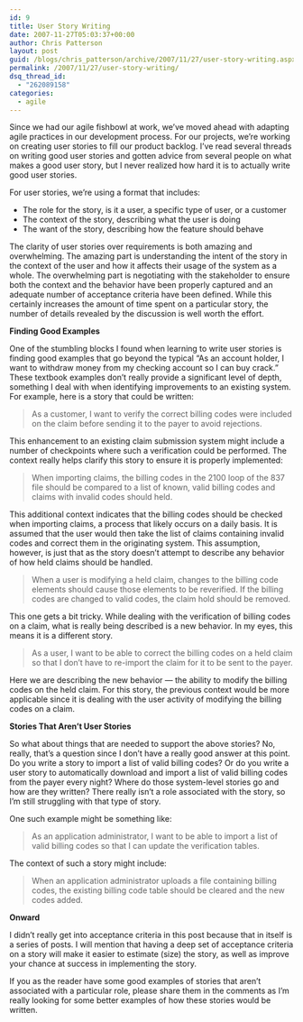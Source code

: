 ```yaml
---
id: 9
title: User Story Writing
date: 2007-11-27T05:03:37+00:00
author: Chris Patterson
layout: post
guid: /blogs/chris_patterson/archive/2007/11/27/user-story-writing.aspx
permalink: /2007/11/27/user-story-writing/
dsq_thread_id:
  - "262089158"
categories:
  - agile
---
```

Since we had our agile fishbowl at work, we&#8217;ve moved ahead with adapting agile practices in our development process. For our projects, we&#8217;re working on creating user stories to fill our product backlog. I&#8217;ve read several threads on writing good user stories and gotten advice from several people on what makes a good user story, but I never realized how hard it is to actually write good user stories.

For user stories, we&#8217;re using a format that includes:

  * The role for the story, is it a user, a specific type of user, or a customer
  * The context of the story, describing what the user is doing
  * The want of the story, describing how the feature should behave

The clarity of user stories over requirements is both amazing and overwhelming. The amazing part is understanding the intent of the story in the context of the user and how it affects their usage of the system as a whole. The overwhelming part is negotiating with the stakeholder to ensure both the context and the behavior have been properly captured and an adequate number of acceptance criteria have been defined. While this certainly increases the amount of time spent on a particular story, the number of details revealed by the discussion is well worth the effort.

**Finding Good Examples**

One of the stumbling blocks I found when learning to write user stories is finding good examples that go beyond the typical &#8220;As an account holder, I want to withdraw money from my checking account so I can buy crack.&#8221; These textbook examples don&#8217;t really provide a significant level of depth, something I deal with when identifying improvements to an existing system. For example, here is a story that could be written:

> As a customer, I want to verify the correct billing codes were included on the claim before sending it to the payer to avoid rejections.

This enhancement to an existing claim submission system might include a number of checkpoints where such a verification could be performed. The context really helps clarify this story to ensure it is properly implemented:

> When importing claims, the billing codes in the 2100 loop of the 837 file should be compared to a list of known, valid billing codes and claims with invalid codes should held.

This additional context indicates that the billing codes should be checked when importing claims, a process that likely occurs on a daily basis. It is assumed that the user would then take the list of claims containing invalid codes and correct them in the originating system. This assumption, however, is just that as the story doesn&#8217;t attempt to describe any behavior of how held claims should be handled.

> When a user is modifying a held claim, changes to the billing code elements should cause those elements to be reverified. If the billing codes are changed to valid codes, the claim hold should be removed.

This one gets a bit tricky. While dealing with the verification of billing codes on a claim, what is really being described is a new behavior. In my eyes, this means it is a different story.

> As a user, I want to be able to correct the billing codes on a held claim so that I don&#8217;t have to re-import the claim for it to be sent to the payer.

Here we are describing the new behavior &#8212; the ability to modify the billing codes on the held claim. For this story, the previous context would be more applicable since it is dealing with the user activity of modifying the billing codes on a claim.

**Stories That Aren&#8217;t User Stories**

So what about things that are needed to support the above stories? No, really, that&#8217;s a question since I don&#8217;t have a really good answer at this point. Do you write a story to import a list of valid billing codes? Or do you write a user story to automatically download and import a list of valid billing codes from the payer every night? Where do those system-level stories go and how are they written? There really isn&#8217;t a role associated with the story, so I&#8217;m still struggling with that type of story.

One such example might be something like:

> As an application administrator, I want to be able to import a list of valid billing codes so that I can update the verification tables.

The context of such a story might include:

> When an application administrator uploads a file containing billing codes, the existing billing code table should be cleared and the new codes added.

**Onward**

I didn&#8217;t really get into acceptance criteria in this post because that in itself is a series of posts. I will mention that having a deep set of acceptance criteria on a story will make it easier to estimate (size) the story, as well as improve your chance at success in implementing the story.

If you as the reader have some good examples of stories that aren&#8217;t associated with a particular role, please share them in the comments as I&#8217;m really looking for some better examples of how these stories would be written.